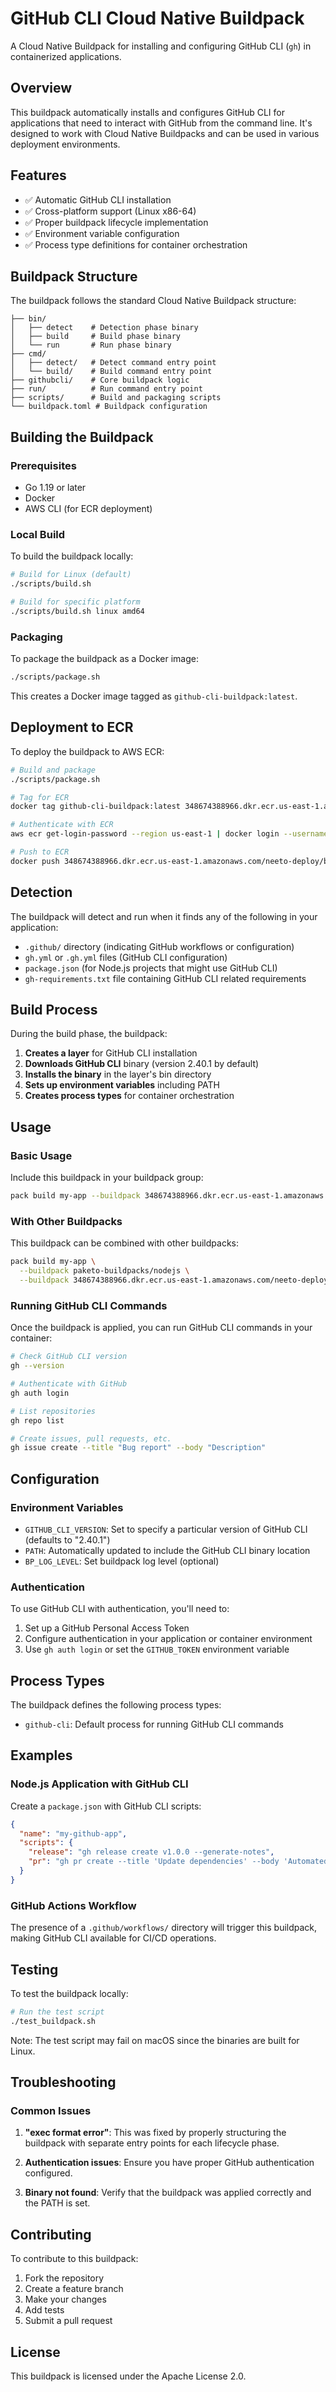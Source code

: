 # GitHub CLI Cloud Native Buildpack

A Cloud Native Buildpack for installing and configuring GitHub CLI (`gh`) in containerized applications.

## Overview

This buildpack automatically installs and configures GitHub CLI for applications that need to interact with GitHub from the command line. It's designed to work with Cloud Native Buildpacks and can be used in various deployment environments.

## Features

- ✅ Automatic GitHub CLI installation
- ✅ Cross-platform support (Linux x86-64)
- ✅ Proper buildpack lifecycle implementation
- ✅ Environment variable configuration
- ✅ Process type definitions for container orchestration

## Buildpack Structure

The buildpack follows the standard Cloud Native Buildpack structure:

```
├── bin/
│   ├── detect    # Detection phase binary
│   ├── build     # Build phase binary
│   └── run       # Run phase binary
├── cmd/
│   ├── detect/   # Detect command entry point
│   └── build/    # Build command entry point
├── githubcli/    # Core buildpack logic
├── run/          # Run command entry point
├── scripts/      # Build and packaging scripts
└── buildpack.toml # Buildpack configuration
```

## Building the Buildpack

### Prerequisites

- Go 1.19 or later
- Docker
- AWS CLI (for ECR deployment)

### Local Build

To build the buildpack locally:

```bash
# Build for Linux (default)
./scripts/build.sh

# Build for specific platform
./scripts/build.sh linux amd64
```

### Packaging

To package the buildpack as a Docker image:

```bash
./scripts/package.sh
```

This creates a Docker image tagged as `github-cli-buildpack:latest`.

## Deployment to ECR

To deploy the buildpack to AWS ECR:

```bash
# Build and package
./scripts/package.sh

# Tag for ECR
docker tag github-cli-buildpack:latest 348674388966.dkr.ecr.us-east-1.amazonaws.com/neeto-deploy/buildpacks/gh-cli:latest

# Authenticate with ECR
aws ecr get-login-password --region us-east-1 | docker login --username AWS --password-stdin 348674388966.dkr.ecr.us-east-1.amazonaws.com

# Push to ECR
docker push 348674388966.dkr.ecr.us-east-1.amazonaws.com/neeto-deploy/buildpacks/gh-cli:latest
```

## Detection

The buildpack will detect and run when it finds any of the following in your application:

- `.github/` directory (indicating GitHub workflows or configuration)
- `gh.yml` or `.gh.yml` files (GitHub CLI configuration)
- `package.json` (for Node.js projects that might use GitHub CLI)
- `gh-requirements.txt` file containing GitHub CLI related requirements

## Build Process

During the build phase, the buildpack:

1. **Creates a layer** for GitHub CLI installation
2. **Downloads GitHub CLI** binary (version 2.40.1 by default)
3. **Installs the binary** in the layer's bin directory
4. **Sets up environment variables** including PATH
5. **Creates process types** for container orchestration

## Usage

### Basic Usage

Include this buildpack in your buildpack group:

```bash
pack build my-app --buildpack 348674388966.dkr.ecr.us-east-1.amazonaws.com/neeto-deploy/buildpacks/gh-cli:latest
```

### With Other Buildpacks

This buildpack can be combined with other buildpacks:

```bash
pack build my-app \
  --buildpack paketo-buildpacks/nodejs \
  --buildpack 348674388966.dkr.ecr.us-east-1.amazonaws.com/neeto-deploy/buildpacks/gh-cli:latest
```

### Running GitHub CLI Commands

Once the buildpack is applied, you can run GitHub CLI commands in your container:

```bash
# Check GitHub CLI version
gh --version

# Authenticate with GitHub
gh auth login

# List repositories
gh repo list

# Create issues, pull requests, etc.
gh issue create --title "Bug report" --body "Description"
```

## Configuration

### Environment Variables

- `GITHUB_CLI_VERSION`: Set to specify a particular version of GitHub CLI (defaults to "2.40.1")
- `PATH`: Automatically updated to include the GitHub CLI binary location
- `BP_LOG_LEVEL`: Set buildpack log level (optional)

### Authentication

To use GitHub CLI with authentication, you'll need to:

1. Set up a GitHub Personal Access Token
2. Configure authentication in your application or container environment
3. Use `gh auth login` or set the `GITHUB_TOKEN` environment variable

## Process Types

The buildpack defines the following process types:

- `github-cli`: Default process for running GitHub CLI commands

## Examples

### Node.js Application with GitHub CLI

Create a `package.json` with GitHub CLI scripts:

```json
{
  "name": "my-github-app",
  "scripts": {
    "release": "gh release create v1.0.0 --generate-notes",
    "pr": "gh pr create --title 'Update dependencies' --body 'Automated PR'"
  }
}
```

### GitHub Actions Workflow

The presence of a `.github/workflows/` directory will trigger this buildpack, making GitHub CLI available for CI/CD operations.

## Testing

To test the buildpack locally:

```bash
# Run the test script
./test_buildpack.sh
```

Note: The test script may fail on macOS since the binaries are built for Linux.

## Troubleshooting

### Common Issues

1. **"exec format error"**: This was fixed by properly structuring the buildpack with separate entry points for each lifecycle phase.

2. **Authentication issues**: Ensure you have proper GitHub authentication configured.

3. **Binary not found**: Verify that the buildpack was applied correctly and the PATH is set.

## Contributing

To contribute to this buildpack:

1. Fork the repository
2. Create a feature branch
3. Make your changes
4. Add tests
5. Submit a pull request

## License

This buildpack is licensed under the Apache License 2.0. 